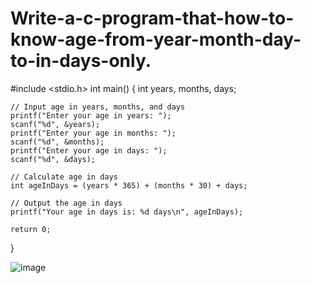 # Write-a-c-program-that-how-to-know-age-from-year-month-day-to-in-days-only.


#include <stdio.h>
int main() {
    int years, months, days;

    // Input age in years, months, and days
    printf("Enter your age in years: ");
    scanf("%d", &years);
    printf("Enter your age in months: ");
    scanf("%d", &months);
    printf("Enter your age in days: ");
    scanf("%d", &days);

    // Calculate age in days
    int ageInDays = (years * 365) + (months * 30) + days;

    // Output the age in days
    printf("Your age in days is: %d days\n", ageInDays);

    return 0;
}


![image](https://github.com/rahul-joy/Write-a-c-program-that-how-to-know-age-from-year-month-day-to-in-days-only./assets/81201194/7d01979a-b3bf-46b4-a68e-ee15f6e940df)
